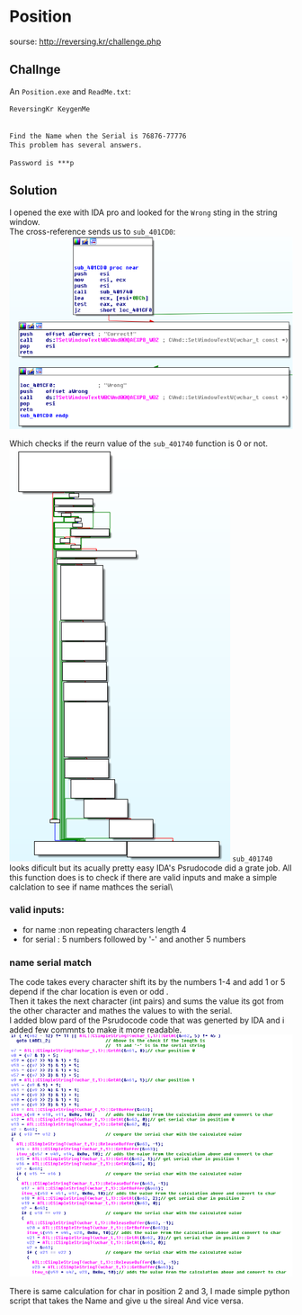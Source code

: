 # Position
sourse: http://reversing.kr/challenge.php

## Challnge
An `Position.exe` and `ReadMe.txt`:
```
ReversingKr KeygenMe


Find the Name when the Serial is 76876-77776
This problem has several answers.

Password is ***p
```

## Solution

I opened the exe with IDA pro and looked for the `Wrong` sting in the string window.\
The cross-reference sends us to `sub_401CD0`:\
![](sub_401CD0.png)

Which checks if the reurn value of the `sub_401740` function is 0 or not.\
![](sub_401740_overview.png)
`sub_401740` looks dificult but its acually pretty easy IDA's Psrudocode did a grate job.
All this function does is to check if there are valid inputs and make a simple calclation to see if name mathces the serial\
### valid inputs:
* for name :non repeating characters length 4
* for serial : 5 numbers followed by '-' and another 5 numbers

### name serial match
The code takes every character shift its by the numbers 1-4 and add 1 or 5 depend if the char location is even or odd .\
Then it takes the next character (int pairs) and sums the value its got from the other character and mathes the values to with the serial.\
I added blow pard of the Psrudocode code that was generted by IDA and i added few commnts to make it more readable.\
![](Psrudocode_part.png)

There is same calculation for char in position 2 and 3, I made simple python script that takes the Name and give u the sireal And vice versa.
